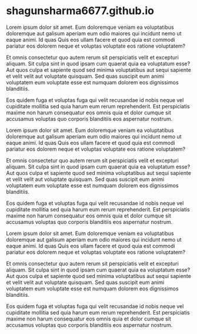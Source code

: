 # shagunsharma6677.github.io


Lorem ipsum dolor sit amet. Eum doloremque veniam ea voluptatibus doloremque aut galisum aperiam eum odio maiores qui incidunt nemo ut eaque animi. Id quas Quis eos ullam facere et quod quia est commodi pariatur eos dolorem neque et voluptas voluptate eos ratione voluptatem?

Et omnis consectetur quo autem rerum sit perspiciatis velit et excepturi aliquam. Sit culpa sint in quod ipsam cum quaerat quia ea voluptatum esse? Aut quos culpa et sapiente quod sed minima voluptatibus aut sequi sapiente et velit velit aut voluptate quisquam. Sed quas suscipit eum animi voluptatem eum voluptate esse est numquam dolorem eos dignissimos blanditiis.

Eos quidem fuga et voluptas fuga qui velit recusandae id nobis neque vel cupiditate mollitia sed quia harum eum rerum reprehenderit. Est perspiciatis maxime non harum consequatur eos omnis quia et dolor cumque sit accusamus voluptas quo corporis blanditiis eos aspernatur nostrum.



Lorem ipsum dolor sit amet. Eum doloremque veniam ea voluptatibus doloremque aut galisum aperiam eum odio maiores qui incidunt nemo ut eaque animi. Id quas Quis eos ullam facere et quod quia est commodi pariatur eos dolorem neque et voluptas voluptate eos ratione voluptatem?

Et omnis consectetur quo autem rerum sit perspiciatis velit et excepturi aliquam. Sit culpa sint in quod ipsam cum quaerat quia ea voluptatum esse? Aut quos culpa et sapiente quod sed minima voluptatibus aut sequi sapiente et velit velit aut voluptate quisquam. Sed quas suscipit eum animi voluptatem eum voluptate esse est numquam dolorem eos dignissimos blanditiis.

Eos quidem fuga et voluptas fuga qui velit recusandae id nobis neque vel cupiditate mollitia sed quia harum eum rerum reprehenderit. Est perspiciatis maxime non harum consequatur eos omnis quia et dolor cumque sit accusamus voluptas quo corporis blanditiis eos aspernatur nostrum.



Lorem ipsum dolor sit amet. Eum doloremque veniam ea voluptatibus doloremque aut galisum aperiam eum odio maiores qui incidunt nemo ut eaque animi. Id quas Quis eos ullam facere et quod quia est commodi pariatur eos dolorem neque et voluptas voluptate eos ratione voluptatem?

Et omnis consectetur quo autem rerum sit perspiciatis velit et excepturi aliquam. Sit culpa sint in quod ipsam cum quaerat quia ea voluptatum esse? Aut quos culpa et sapiente quod sed minima voluptatibus aut sequi sapiente et velit velit aut voluptate quisquam. Sed quas suscipit eum animi voluptatem eum voluptate esse est numquam dolorem eos dignissimos blanditiis.

Eos quidem fuga et voluptas fuga qui velit recusandae id nobis neque vel cupiditate mollitia sed quia harum eum rerum reprehenderit. Est perspiciatis maxime non harum consequatur eos omnis quia et dolor cumque sit accusamus voluptas quo corporis blanditiis eos aspernatur nostrum.

